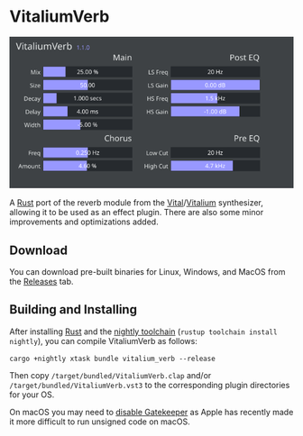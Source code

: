 # VitaliumVerb

![screenshot](assets/screenshot.png)

A [Rust](https://www.rust-lang.org/) port of the reverb module from the [Vital](https://github.com/mtytel/vital)/[Vitalium] synthesizer, allowing it to be used as an effect plugin. There are also some minor improvements and optimizations added.

## Download

You can download pre-built binaries for Linux, Windows, and MacOS from the [Releases](https://github.com/BillyDM/vitalium-verb/releases) tab.

## Building and Installing

After installing [Rust](https://rustup.rs/) and the [nightly toolchain](https://rust-lang.github.io/rustup/concepts/channels.html) (`rustup toolchain install nightly`), you can compile VitaliumVerb as follows:

```shell
cargo +nightly xtask bundle vitalium_verb --release
```

Then copy `/target/bundled/VitaliumVerb.clap` and/or `/target/bundled/VitaliumVerb.vst3` to the corresponding plugin directories for your OS.

On macOS you may need to [disable Gatekeeper](https://disable-gatekeeper.github.io/) as Apple has recently made it more difficult to run unsigned code on macOS.

[Vitalium]: https://github.com/DISTRHO/DISTRHO-Ports/tree/5c55f9445ee6ff75d53c7f8601fc341d200aa4a0/ports-juce6.0/vitalium
